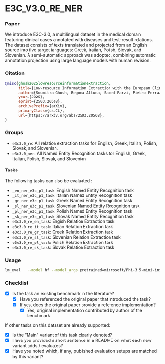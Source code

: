 # E3C_V3.0_RE_NER

### Paper

We introduce E3C-3.0, a multilingual dataset in the medical domain featuring clinical cases annotated with diseases and test-result relations. The dataset consists of texts translated and projected from an English source into five target languages: Greek, Italian, Polish, Slovak, and Slovenian. A semi-automatic approach was adopted, combining automatic annotation projection using large language models with human revision.

### Citation

```bibtex
@misc{ghosh2025lowresourceinformationextraction,
      title={Low-resource Information Extraction with the European Clinical Case Corpus},
      author={Soumitra Ghosh, Begona Altuna, Saeed Farzi, Pietro Ferrazzi1, Alberto Lavelli, Giulia Mezzanotte, Manuela Speranza, Bernardo Magnini},
      year={2025},
      eprint={2503.20568},
      archivePrefix={arXiv},
      primaryClass={cs.CL},
      url={https://arxiv.org/abs/2503.20568},
}
```

### Groups

- `e3c3.0_re`: All relation extraction tasks for English, Greek, Italian, Polish, Slovak, and Slovenian.
- `e3c3.0_ner`: All Named Entity Recognition  tasks for English, Greek, Italian, Polish, Slovak, and Slovenian

#### Tasks

The following tasks can also be evaluated :
  - `_en_ner_e3c_p1_task`: Engish Named Entity Recognition task
  - `_it_ner_e3c_p1_task`: Italian Named Entity Recognition task
  - `_gr_ner_e3c_p1_task`: Greek Named Entity Recognition task
  - `_sl_ner_e3c_p1_task`: Slovenian Named Entity Recognition task
  - `_pl_ner_e3c_p1_task`: Polish Named Entity Recognition task
  - `_sk_ner_e3c_p1_task`: Slovak Named Entity Recognition task
  - `e3c3.0_re_en_task`: Engish Relation Extraction task
  - `e3c3.0_re_it_task`: Italian Relation Extraction task
  - `e3c3.0_re_gr_task`: Greek Relation Extraction task
  - `e3c3.0_re_sl_task`: Slovenian Relation Extraction task
  - `e3c3.0_re_pl_task`: Polish Relation Extraction task
  - `e3c3.0_re_sk_task`: Slovak Relation Extraction task
 


### Usage

```bash
lm_eval   --model hf --model_args pretrained=microsoft/Phi-3.5-mini-instruct  --tasks _en_ner_e3c_p1_task --device cuda:6 --batch_size auto --trust_remote_code
```

### Checklist

* [x] Is the task an existing benchmark in the literature?
  * [x] Have you referenced the original paper that introduced the task?
  * [x] If yes, does the original paper provide a reference implementation?
    * [x] Yes, original implementation contributed by author of the benchmark

If other tasks on this dataset are already supported:
* [x] Is the "Main" variant of this task clearly denoted?
* [x] Have you provided a short sentence in a README on what each new variant adds / evaluates?
* [x] Have you noted which, if any, published evaluation setups are matched by this variant?

